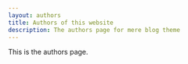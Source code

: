 ```yaml
---
layout: authors
title: Authors of this website
description: The authors page for mere blog theme
---
```


This is the authors page.
